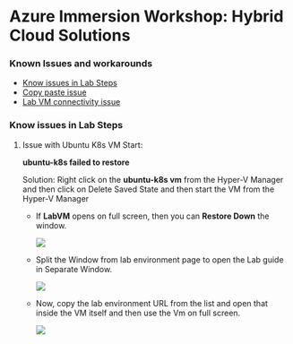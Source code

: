 # Azure Immersion Workshop: Hybrid Cloud Solutions


### Known Issues and workarounds
- [Know issues in Lab Steps](#know-issues-in-lab-steps)
- [Copy paste issue](https://docs.cloudlabs.ai/Learner/Troubleshooting/CopyPaste)
- [Lab VM connectivity issue](https://docs.cloudlabs.ai/Learner/Troubleshooting/RDP)


### Know issues in Lab Steps

1. Issue with Ubuntu K8s VM Start:

	**ubuntu-k8s failed to restore**
	
	Solution: Right click on the **ubuntu-k8s vm** from the Hyper-V Manager and then click on Delete Saved State and then start the VM from the Hyper-V Manager


      - If **LabVM** opens on full screen, then you can **Restore Down** the window. 

        ![](https://github.com/CloudLabsAI-Azure/Know-Before-You-Go/blob/main/Labs/images/copypasteissue-9.png?raw=true) 

      - Split the Window from lab environment page to open the Lab guide in Separate Window. 

          ![](https://github.com/CloudLabsAI-Azure/Know-Before-You-Go/blob/main/Labs/images/copypasteissue-10.png?raw=true) 

      - Now, copy the lab environment URL from the list and open that inside the VM itself and then use the Vm on full screen. 

          ![](https://github.com/CloudLabsAI-Azure/Know-Before-You-Go/blob/main/Labs/images/copypasteissue-11.png?raw=true) 
